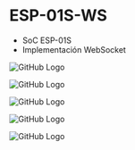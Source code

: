 # ESP-01S-WS

* SoC ESP-01S
* Implementación WebSocket

![GitHub Logo](/Diseño/ESP-01S-WS/Img/Capturas/01.jpeg)

![GitHub Logo](/Diseño/ESP-01S-WS/Img/Capturas/02.jpeg)

![GitHub Logo](/Diseño/ESP-01S-WS/Img/Capturas/05.jpeg)

![GitHub Logo](/Diseño/ESP-01S-WS/Img/Capturas/13.jpeg)

![GitHub Logo](/Diseño/ESP-01S-WS/Img/Capturas/14.jpeg)



